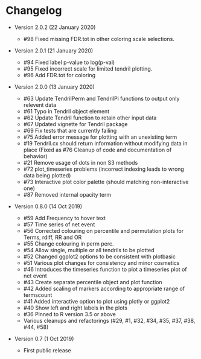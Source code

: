 # Changelog

- Version 2.0.2 (22 January 2020)

    - #98 Fixed missing FDR.tot in other coloring scale selections.

- Version 2.0.1 (21 January 2020)

    - #94 Fixed label p-value to log(p-val)
    - #95 Fixed incorrect scale for limited tendril plotting.
    - #96 Add FDR.tot for coloring

- Version 2.0.0 (13 January 2020)

    - #63 Update TendrilPerm and TendrilPi functions to output only relevent data
    - #61 Typo in Tendril object element
    - #62 Update Tendril function to retain other input data
    - #67 Updated vignette for Tendril package
    - #69 Fix tests that are currently failing
    - #75 Added error message for plotting with an unexisting term
    - #19 Tendril.cx should return information without modifying data in place (Fixed as #76 Cleanup of code and documentation of behavior)
    - #21 Remove usage of dots in non S3 methods
    - #72 plot\_timeseries problems (incorrect indexing leads to wrong data being plotted)
    - #73 Interactive plot color palette (should matching non-interactive one)
    - #87 Removed internal opacity term

- Version 0.8.0 (14 Oct 2019)
    - #59 Add Frequency to hover text
    - #57 Time series of net event
    - #56 Corrected colouring on percentile and permutation plots for Terms, rdiff, RR and OR
    - #55 Change colouring in perm perc.
    - #54 Allow single, multiple or all tendrils to be plotted
    - #52 Changed ggplot2 options to be consistent with plotbasic
    - #51 Various plot changes for consistency and minor cosmetics
    - #46 Introduces the timeseries function to plot a timeseries plot of net event
    - #43 Create separate percentile object and plot function
    - #42 Added scaling of markers according to appropriate range of termscount
    - #41 Added interactive option to plot using plotly or ggplot2
    - #40 Show left and right labels in the plots
    - #36 Pinned to R version 3.5 or above
    - Various cleanups and refactorings (#29, #1, #32, #34, #35, #37, #38, #44, #58)

- Version 0.7 (1 Oct 2019)
    - First public release

